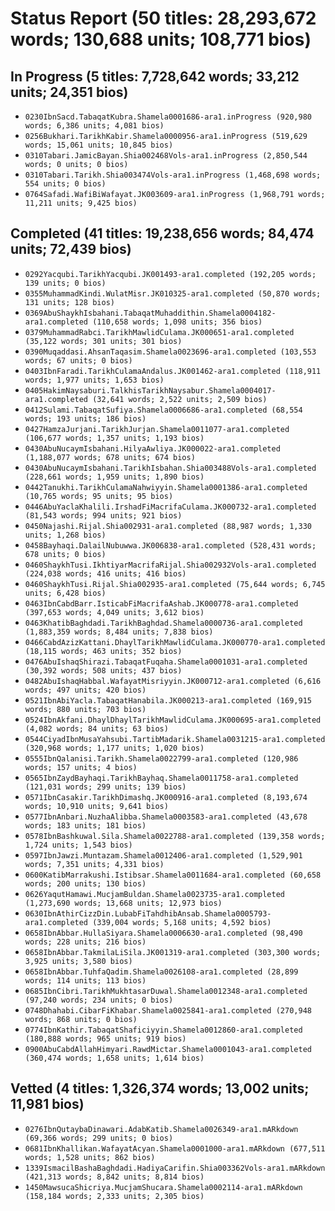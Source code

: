 # Status Report (50 titles: 28,293,672 words; 130,688 units; 108,771 bios)

## In Progress (5 titles: 7,728,642 words; 33,212 units; 24,351 bios)

- `0230IbnSacd.TabaqatKubra.Shamela0001686-ara1.inProgress (920,980 words; 6,386 units; 4,081 bios)`
- `0256Bukhari.TarikhKabir.Shamela0000956-ara1.inProgress (519,629 words; 15,061 units; 10,845 bios)`
- `0310Tabari.JamicBayan.Shia002468Vols-ara1.inProgress (2,850,544 words; 0 units; 0 bios)`
- `0310Tabari.Tarikh.Shia003474Vols-ara1.inProgress (1,468,698 words; 554 units; 0 bios)`
- `0764Safadi.WafiBiWafayat.JK003609-ara1.inProgress (1,968,791 words; 11,211 units; 9,425 bios)`


## Completed (41 titles: 19,238,656 words; 84,474 units; 72,439 bios)

- `0292Yacqubi.TarikhYacqubi.JK001493-ara1.completed (192,205 words; 139 units; 0 bios)`
- `0355MuhammadKindi.WulatMisr.JK010325-ara1.completed (50,870 words; 131 units; 128 bios)`
- `0369AbuShaykhIsbahani.TabaqatMuhaddithin.Shamela0004182-ara1.completed (110,658 words; 1,098 units; 356 bios)`
- `0379MuhammadRabci.TarikhMawlidCulama.JK000651-ara1.completed (35,122 words; 301 units; 301 bios)`
- `0390Muqaddasi.AhsanTaqasim.Shamela0023696-ara1.completed (103,553 words; 67 units; 0 bios)`
- `0403IbnFaradi.TarikhCulamaAndalus.JK001462-ara1.completed (118,911 words; 1,977 units; 1,653 bios)`
- `0405HakimNaysaburi.TalkhisTarikhNaysabur.Shamela0004017-ara1.completed (32,641 words; 2,522 units; 2,509 bios)`
- `0412Sulami.TabaqatSufiya.Shamela0006686-ara1.completed (68,554 words; 193 units; 186 bios)`
- `0427HamzaJurjani.TarikhJurjan.Shamela0011077-ara1.completed (106,677 words; 1,357 units; 1,193 bios)`
- `0430AbuNucaymIsbahani.HilyaAwliya.JK000022-ara1.completed (1,188,077 words; 678 units; 674 bios)`
- `0430AbuNucaymIsbahani.TarikhIsbahan.Shia003488Vols-ara1.completed (228,661 words; 1,959 units; 1,890 bios)`
- `0442Tanukhi.TarikhCulamaNahwiyyin.Shamela0001386-ara1.completed (10,765 words; 95 units; 95 bios)`
- `0446AbuYaclaKhalili.IrshadFiMacrifaCulama.JK000732-ara1.completed (81,543 words; 994 units; 921 bios)`
- `0450Najashi.Rijal.Shia002931-ara1.completed (88,987 words; 1,330 units; 1,268 bios)`
- `0458Bayhaqi.DalailNubuwwa.JK006838-ara1.completed (528,431 words; 678 units; 0 bios)`
- `0460ShaykhTusi.IkhtiyarMacrifaRijal.Shia002932Vols-ara1.completed (224,038 words; 416 units; 416 bios)`
- `0460ShaykhTusi.Rijal.Shia002935-ara1.completed (75,644 words; 6,745 units; 6,428 bios)`
- `0463IbnCabdBarr.IsticabFiMacrifaAshab.JK000778-ara1.completed (397,653 words; 4,049 units; 3,612 bios)`
- `0463KhatibBaghdadi.TarikhBaghdad.Shamela0000736-ara1.completed (1,883,359 words; 8,484 units; 7,838 bios)`
- `0466CabdAzizKattani.DhaylTarikhMawlidCulama.JK000770-ara1.completed (18,115 words; 463 units; 352 bios)`
- `0476AbuIshaqShirazi.TabaqatFuqaha.Shamela0001031-ara1.completed (30,392 words; 508 units; 437 bios)`
- `0482AbuIshaqHabbal.WafayatMisriyyin.JK000712-ara1.completed (6,616 words; 497 units; 420 bios)`
- `0521IbnAbiYacla.TabaqatHanabila.JK000213-ara1.completed (169,915 words; 880 units; 703 bios)`
- `0524IbnAkfani.DhaylDhaylTarikhMawlidCulama.JK000695-ara1.completed (4,082 words; 84 units; 63 bios)`
- `0544CiyadIbnMusaYahsubi.TartibMadarik.Shamela0031215-ara1.completed (320,968 words; 1,177 units; 1,020 bios)`
- `0555IbnQalanisi.Tarikh.Shamela0022799-ara1.completed (120,986 words; 157 units; 4 bios)`
- `0565IbnZaydBayhaqi.TarikhBayhaq.Shamela0011758-ara1.completed (121,031 words; 299 units; 139 bios)`
- `0571IbnCasakir.TarikhDimashq.JK000916-ara1.completed (8,193,674 words; 10,910 units; 9,641 bios)`
- `0577IbnAnbari.NuzhaAlibba.Shamela0003583-ara1.completed (43,678 words; 183 units; 181 bios)`
- `0578IbnBashkuwal.Sila.Shamela0022788-ara1.completed (139,358 words; 1,724 units; 1,543 bios)`
- `0597IbnJawzi.Muntazam.Shamela0012406-ara1.completed (1,529,901 words; 7,351 units; 4,331 bios)`
- `0600KatibMarrakushi.Istibsar.Shamela0011684-ara1.completed (60,658 words; 200 units; 130 bios)`
- `0626YaqutHamawi.MucjamBuldan.Shamela0023735-ara1.completed (1,273,690 words; 13,668 units; 12,973 bios)`
- `0630IbnAthirCizzDin.LubabFiTahdhibAnsab.Shamela0005793-ara1.completed (339,004 words; 5,168 units; 4,592 bios)`
- `0658IbnAbbar.HullaSiyara.Shamela0006630-ara1.completed (98,490 words; 228 units; 216 bios)`
- `0658IbnAbbar.TakmilaLiSila.JK001319-ara1.completed (303,300 words; 3,925 units; 3,580 bios)`
- `0658IbnAbbar.TuhfaQadim.Shamela0026108-ara1.completed (28,899 words; 114 units; 113 bios)`
- `0685IbnCibri.TarikhMukhtasarDuwal.Shamela0012348-ara1.completed (97,240 words; 234 units; 0 bios)`
- `0748Dhahabi.CibarFiKhabar.Shamela0025841-ara1.completed (270,948 words; 868 units; 0 bios)`
- `0774IbnKathir.TabaqatShaficiyyin.Shamela0012860-ara1.completed (180,888 words; 965 units; 919 bios)`
- `0900AbuCabdAllahHimyari.RawdMictar.Shamela0001043-ara1.completed (360,474 words; 1,658 units; 1,614 bios)`


## Vetted (4 titles: 1,326,374 words; 13,002 units; 11,981 bios)

- `0276IbnQutaybaDinawari.AdabKatib.Shamela0026349-ara1.mARkdown (69,366 words; 299 units; 0 bios)`
- `0681IbnKhallikan.WafayatAcyan.Shamela0001000-ara1.mARkdown (677,511 words; 1,528 units; 862 bios)`
- `1339IsmacilBashaBaghdadi.HadiyaCarifin.Shia003362Vols-ara1.mARkdown (421,313 words; 8,842 units; 8,814 bios)`
- `1450MawsucaShicriya.MucjamShucara.Shamela0002114-ara1.mARkdown (158,184 words; 2,333 units; 2,305 bios)`


